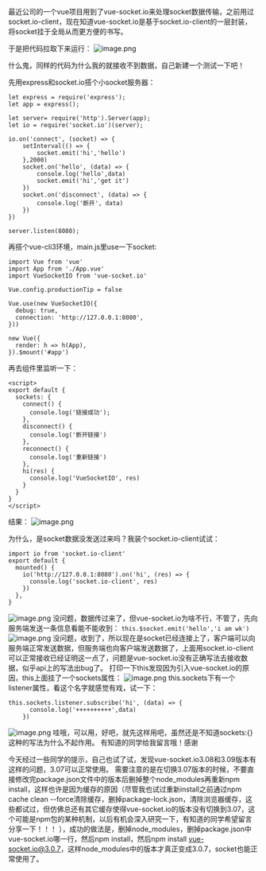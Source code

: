 最近公司的一个vue项目用到了vue-socket.io来处理socket数据传输，之前用过socket.io-client，现在知道vue-socket.io是基于socket.io-client的一层封装，将socket挂于全局从而更方便的书写。

于是把代码拉取下来运行：
![image.png](https://segmentfault.com/img/bVbG5CP)
    
什么鬼，同样的代码为什么我的就接收不到数据，自己新建一个测试一下吧！

先用express和socket.io搭个小socket服务器：
```
let express = require('express');
let app = express();

let server= require('http').Server(app);
let io = require('socket.io')(server);

io.on('connect', (socket) => {
    setInterval(() => {
        socket.emit('hi','hello')
    },2000)
    socket.on('hello', (data) => {
        console.log('hello',data)
        socket.emit('hi','get it')
    })
    socket.on('disconnect', (data) => {
        console.log('断开', data)
    })
})

server.listen(8080);
```

再搭个vue-cli3环境，main.js里use一下socket:
```
import Vue from 'vue'
import App from './App.vue'
import VueSocketIO from 'vue-socket.io'

Vue.config.productionTip = false

Vue.use(new VueSocketIO({
  debug: true,
  connection: 'http://127.0.0.1:8080',
}))

new Vue({
  render: h => h(App),
}).$mount('#app')
```

再去组件里监听一下：
```
<script>
export default {
  sockets: {
    connect() {
      console.log('链接成功');
    },
    disconnect() {
      console.log('断开链接')
    },
    reconnect() {
      console.log('重新链接')
    },
    hi(res) {
      console.log('VueSocketIO', res)
    }
  }
}
</script>
```
结果：
![image.png](https://segmentfault.com/img/bVbG5EG)

为什么，是socket数据没发送过来吗？我装个socket.io-client试试：
```
import io from 'socket.io-client'
export default {
  mounted() {
    io('http://127.0.0.1:8080').on('hi', (res) => {
      console.log('socket.io-client', res)
    })
  },
}
```
![image.png](https://segmentfault.com/img/bVbG5EU)
没问题，数据传过来了，但vue-socket.io为啥不行，不管了，先向服务端发送一条信息看能不能收到：
`this.$socket.emit('hello','i am wk')`
![image.png](https://segmentfault.com/img/bVbG5Fe)
没问题，收到了，所以现在是socket已经连接上了，客户端可以向服务端正常发送数据，但服务端也向客户端发送数据了，上面用socket.io-client可以正常接收已经证明这一点了，问题是vue-socket.io没有正确写法去接收数据，似乎api上的写法出bug了。
打印一下this发现因为引入vue-socket.io的原因，this上面挂了一个sockets属性：
![image.png](https://segmentfault.com/img/bVbG5Gn)
this.sockets下有一个listener属性，看这个名字就感觉有戏，试一下：
```
this.sockets.listener.subscribe('hi', (data) => {
      console.log('++++++++++',data)
    })
```
![image.png](https://segmentfault.com/img/bVbG5GM)
哇哦，可以用，好吧，就先这样用吧，虽然还是不知道sockets:{}这种的写法为什么不起作用。
有知道的同学给我留言哦！感谢

今天经过一些同学的提示，自己也试了试，发现vue-socket.io3.08和3.09版本有这样的问题，3.07可以正常使用。
需要注意的是在切换3.07版本的时候，不要直接修改完package.json文件中的版本后删掉整个node_modules再重新npm install，这样也许是因为缓存的原因（尽管我也试过重新install之前通过npm cache clean --force清除缓存，删掉package-lock.json，清除浏览器缓存，这些都试过，但仿佛总还有其它缓存使得vue-socket.io的版本没有切换到3.07，这个可能是npm包的某种机制，以后有机会深入研究一下，有知道的同学希望留言分享一下！！！ ），成功的做法是，删掉node_modules，删掉package.json中vue-socket.io哪一行，然后npm install，然后npm install vue-socket.io@3.0.7，这样node_modules中的版本才真正变成3.0.7，socket也能正常使用了。